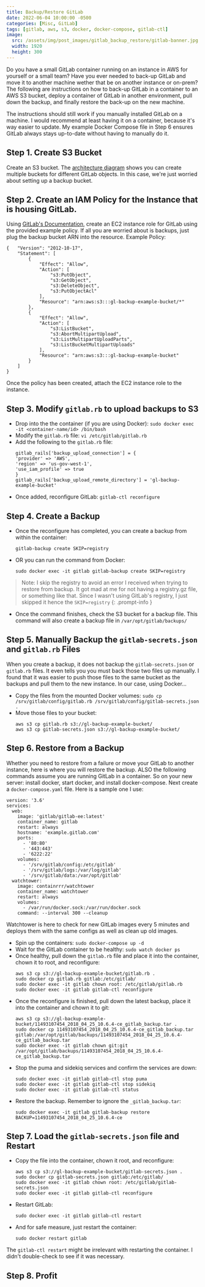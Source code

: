 ```yaml
---
title: Backup/Restore GitLab
date: 2022-06-04 10:00:00 -0500
categories: [Misc, GitLab]
tags: [gitlab, aws, s3, docker, docker-compose, gitlab-ctl]
image:
  src: /assets/img/post_images/gitlab_backup_restore/gitlab-banner.jpg
  width: 1920
  height: 300
---
```


Do you have a small GitLab container running on an instance in AWS for yourself or a small team? Have you ever needed to back-up GitLab and move it to another machine wether that be on another instance or on-prem? The following are instructions on how to back-up GitLab in a container to an AWS S3 bucket, deploy a container of GitLab in another environment, pull down the backup, and finally restore the back-up on the new machine. 

The instructions should still work if you manually installed GitLab on a machine. I would recommend at least having it on a container, because it's way easier to update. My example Docker Compose file in Step 6 ensures GitLab always stays up-to-date without having to manually do it.  

## Step 1. Create S3 Bucket
Create an S3 bucket. The [architecture diagram](https://docs.gitlab.com/ee/install/aws/manual_install_aws.html#architecture) shows you can create multiple buckets for different GitLab objects. In this case, we're just worried about setting up a backup bucket.
## Step 2. Create an IAM Policy for the Instance that is housing GitLab.
Using [GitLab's Documentation](https://docs.gitlab.com/ee/install/aws/manual_install_aws.html#create-an-iam-policy), create an EC2 instance role for GitLab using the provided example policy. If all you are worried about is backups, just plug the backup bucket ARN into the resource.
Example Policy:
```
{   "Version": "2012-10-17",
    "Statement": [
        {
            "Effect": "Allow",
            "Action": [
                "s3:PutObject",
                "s3:GetObject",
                "s3:DeleteObject",
                "s3:PutObjectAcl"
            ],
            "Resource": "arn:aws:s3:::gl-backup-example-bucket/*"
        },
        {
            "Effect": "Allow",
            "Action": [
                "s3:ListBucket",
                "s3:AbortMultipartUpload",
                "s3:ListMultipartUploadParts",
                "s3:ListBucketMultipartUploads"
            ],
            "Resource": "arn:aws:s3:::gl-backup-example-bucket"
        }
    ]
}
```
Once the policy has been created, attach the EC2 instance role to the instance.
## Step 3. Modify `gitlab.rb` to upload backups to S3
- Drop into the the container (if you are using Docker): `sudo docker exec -it <container-name/id> /bin/bash`
- Modify the `gitlab.rb` file: `vi /etc/gitlab/gitlab.rb`
- Add the following to the `gitlab.rb` file:
    ```
    gitlab_rails['backup_upload_connection'] = {
    'provider' => 'AWS',
    'region' => 'us-gov-west-1',
    'use_iam_profile' => true
    }
    gitlab_rails['backup_upload_remote_directory'] = 'gl-backup-example-bucket'
    ```
- Once added, reconfigure GitLab: `gitlab-ctl reconfigure`
## Step 4. Create a Backup
- Once the reconfigure has completed, you can create a backup from within the container:
    ```
    gitlab-backup create SKIP=registry
    ```
- OR you can run the command from Docker:
    ```
    sudo docker exec -it gitlab gitlab-backup create SKIP=registry
    ```

> Note: I skip the registry to avoid an error I received when trying to restore from backup. It got mad at me for not having a registry.gz file, or something like that. Since I wasn't using GitLab's registry, I just skipped it hence the `SKIP=registry`
{: .prompt-info }

- Once the command finishes, check the S3 bucket for a backup file. This command will also create a backup file in `/var/opt/gitlab/backups/`
## Step 5. Manually Backup the `gitlab-secrets.json` and `gitlab.rb` Files
When you create a backup, it does not backup the `gitlab-secrets.json` or `gitlab.rb` files. It even tells you you must back those two files up manually. I found that it was easier to push those files to the same bucket as the backups and pull them to the new instance.
In our case, using Docker...
- Copy the files from the mounted Docker volumes: `sudo cp /srv/gitlab/config/gitlab.rb /srv/gitlab/config/gitlab-secrets.json .`
- Move those files to your bucket:
    ```
    aws s3 cp gitlab.rb s3://gl-backup-example-bucket/
    aws s3 cp gitlab-secrets.json s3://gl-backup-example-bucket/
    ```
## Step 6. Restore from a Backup
Whether you need to restore from a failure or move your GitLab to another instance, here is where you will restore the backup.
ALSO the following commands assume you are running GitLab in a container. So on your new server: install docker, start docker, and install docker-compose. Next create a `docker-compose.yaml` file. Here is a sample one I use:
```
version: '3.6'
services:
  web:
    image: 'gitlab/gitlab-ee:latest'
    container_name: gitlab
    restart: always
    hostname: 'example.gitlab.com'
    ports:
      - '80:80'
      - '443:443'
      - '6222:22'
    volumes:
      - '/srv/gitlab/config:/etc/gitlab'
      - '/srv/gitlab/logs:/var/log/gitlab'
      - '/srv/gitlab/data:/var/opt/gitlab'
  watchtower:
    image: containrrr/watchtower
    container_name: watchtower
    restart: always
    volumes:
      - /var/run/docker.sock:/var/run/docker.sock
    command: --interval 300 --cleanup
```
Watchtower is here to check for new GitLab images every 5 minutes and deploys them with the same configs as well as clean up old images.
- Spin up the containers: `sudo docker-compose up -d`
- Wait for the GitLab container to be healthy: `sudo watch docker ps`
- Once healthy, pull down the `gitlab.rb` file and place it into the container, chown it to root, and reconfigure:
    ```
    aws s3 cp s3://gl-backup-example-bucket/gitlab.rb .
    sudo docker cp gitlab.rb gitlab:/etc/gitlab/
    sudo docker exec -it gitlab chown root: /etc/gitlab/gitlab.rb
    sudo docker exec -it gitlab gitlab-ctl reconfigure
    ```
- Once the reconfigure is finished, pull down the latest backup, place it into the container and chown it to git:
    ```
    aws s3 cp s3://gl-backup-example-bucket/11493107454_2018_04_25_10.6.4-ce_gitlab_backup.tar .
    sudo docker cp 11493107454_2018_04_25_10.6.4-ce_gitlab_backup.tar gitlab:/var/opt/gitlab/backups/11493107454_2018_04_25_10.6.4-ce_gitlab_backup.tar
    sudo docker exec -it gitlab chown git:git /var/opt/gitlab/backups/11493107454_2018_04_25_10.6.4-ce_gitlab_backup.tar
    ```
- Stop the puma and sidekiq services and confirm the services are down:
    ```
    sudo docker exec -it gitlab gitlab-ctl stop puma
    sudo docker exec -it gitlab gitlab-ctl stop sidekiq
    sudo docker exec -it gitlab gitlab-ctl status
    ```
- Restore the backup. Remember to ignore the `_gitlab_backup.tar`:
    ```
    sudo docker exec -it gitlab gitlab-backup restore BACKUP=11493107454_2018_04_25_10.6.4-ce
    ```
## Step 7. Load the `gitlab-secrets.json` file and Restart
- Copy the file into the container, chown it root, and reconfigure:
    ```
    aws s3 cp s3://gl-backup-example-bucket/gitlab-secrets.json .
    sudo docker cp gitlab-secrets.json gitlab:/etc/gitlab/
    sudo docker exec -it gitlab chown root: /etc/gitlab/gitlab-secrets.json
    sudo docker exec -it gitlab gitlab-ctl reconfigure
    ````
- Restart GitLab:
    ```
    sudo docker exec -it gitlab gitlab-ctl restart
    ```
- And for safe measure, just restart the container:
    ```
    sudo docker restart gitlab
    ```
The `gitlab-ctl restart` might be irrelevant with restarting the container. I didn't double-check to see if it was necessary.

## Step 8. Profit
